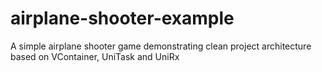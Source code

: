 # airplane-shooter-example
A simple airplane shooter game demonstrating clean project architecture based on VContainer, UniTask and UniRx
